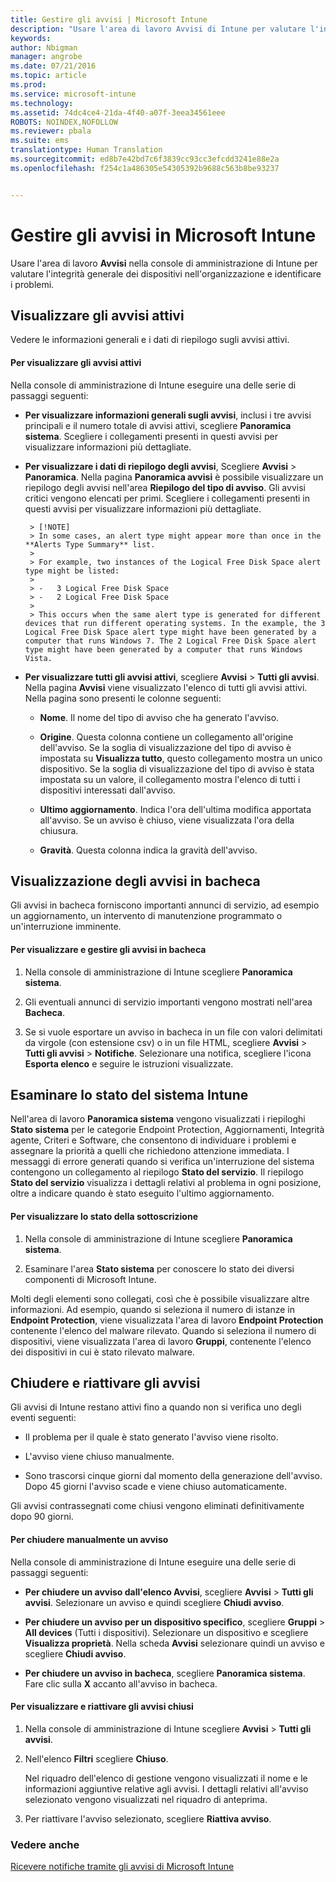 ```yaml
---
title: Gestire gli avvisi | Microsoft Intune
description: "Usare l'area di lavoro Avvisi di Intune per valutare l'integrità generale dei dispositivi nell'organizzazione."
keywords: 
author: Nbigman
manager: angrobe
ms.date: 07/21/2016
ms.topic: article
ms.prod: 
ms.service: microsoft-intune
ms.technology: 
ms.assetid: 74dc4ce4-21da-4f40-a07f-3eea34561eee
ROBOTS: NOINDEX,NOFOLLOW
ms.reviewer: pbala
ms.suite: ems
translationtype: Human Translation
ms.sourcegitcommit: ed8b7e42bd7c6f3839cc93cc3efcdd3241e88e2a
ms.openlocfilehash: f254c1a486305e54305392b9688c563b8be93237


---
```


# Gestire gli avvisi in Microsoft Intune
Usare l'area di lavoro **Avvisi** nella console di amministrazione di Intune per valutare l'integrità generale dei dispositivi nell'organizzazione e identificare i problemi.

## Visualizzare gli avvisi attivi

Vedere le informazioni generali e i dati di riepilogo sugli avvisi attivi.

#### Per visualizzare gli avvisi attivi

Nella console di amministrazione di Intune eseguire una delle serie di passaggi seguenti:

-  **Per visualizzare informazioni generali sugli avvisi**, inclusi i tre avvisi principali e il numero totale di avvisi attivi, scegliere **Panoramica sistema**. Scegliere i collegamenti presenti in questi avvisi per visualizzare informazioni più dettagliate.

-  **Per visualizzare i dati di riepilogo degli avvisi**, Scegliere **Avvisi** > **Panoramica**. Nella pagina **Panoramica avvisi** è possibile visualizzare un riepilogo degli avvisi nell'area **Riepilogo del tipo di avviso**. Gli avvisi critici vengono elencati per primi. Scegliere i collegamenti presenti in questi avvisi per visualizzare informazioni più dettagliate.

        > [!NOTE]
        > In some cases, an alert type might appear more than once in the **Alerts Type Summary** list.
        >
        > For example, two instances of the Logical Free Disk Space alert type might be listed:
        >
        > -   3 Logical Free Disk Space
        > -   2 Logical Free Disk Space
        >
        > This occurs when the same alert type is generated for different devices that run different operating systems. In the example, the 3 Logical Free Disk Space alert type might have been generated by a computer that runs Windows 7. The 2 Logical Free Disk Space alert type might have been generated by a computer that runs Windows Vista.

-   **Per visualizzare tutti gli avvisi attivi**, scegliere **Avvisi** > **Tutti gli avvisi**. Nella pagina **Avvisi** viene visualizzato l'elenco di tutti gli avvisi attivi. Nella pagina sono presenti le colonne seguenti:

    -   **Nome**. Il nome del tipo di avviso che ha generato l'avviso.

    -   **Origine**. Questa colonna contiene un collegamento all'origine dell'avviso. Se la soglia di visualizzazione del tipo di avviso è impostata su **Visualizza tutto**, questo collegamento mostra un unico dispositivo. Se la soglia di visualizzazione del tipo di avviso è stata impostata su un valore, il collegamento mostra l'elenco di tutti i dispositivi interessati dall'avviso.

    -   **Ultimo aggiornamento**. Indica l'ora dell'ultima modifica apportata all'avviso. Se un avviso è chiuso, viene visualizzata l'ora della chiusura.

    -   **Gravità**. Questa colonna indica la gravità dell'avviso.

## Visualizzazione degli avvisi in bacheca
Gli avvisi in bacheca forniscono importanti annunci di servizio, ad esempio un aggiornamento, un intervento di manutenzione programmato o un'interruzione imminente.

#### Per visualizzare e gestire gli avvisi in bacheca

1.  Nella console di amministrazione di Intune scegliere **Panoramica sistema**.

2.  Gli eventuali annunci di servizio importanti vengono mostrati nell'area **Bacheca**.

3.  Se si vuole esportare un avviso in bacheca in un file con valori delimitati da virgole (con estensione csv) o in un file HTML, scegliere **Avvisi** > **Tutti gli avvisi** >    **Notifiche**. Selezionare una notifica, scegliere l'icona **Esporta elenco** e seguire le istruzioni visualizzate.

## Esaminare lo stato del sistema Intune
Nell'area di lavoro **Panoramica sistema** vengono visualizzati i riepiloghi **Stato sistema** per le categorie Endpoint Protection, Aggiornamenti, Integrità agente, Criteri e Software, che consentono di individuare i problemi e assegnare la priorità a quelli che richiedono attenzione immediata. I messaggi di errore generati quando si verifica un'interruzione del sistema contengono un collegamento al riepilogo **Stato del servizio**. Il riepilogo **Stato del servizio** visualizza i dettagli relativi al problema in ogni posizione, oltre a indicare quando è stato eseguito l'ultimo aggiornamento.

#### Per visualizzare lo stato della sottoscrizione

1.  Nella console di amministrazione di Intune scegliere **Panoramica sistema**.

2.  Esaminare l'area **Stato sistema** per conoscere lo stato dei diversi componenti di Microsoft Intune.

  Molti degli elementi sono collegati, così che è possibile visualizzare altre informazioni. Ad esempio, quando si seleziona il numero di istanze in **Endpoint Protection**, viene visualizzata l'area di lavoro **Endpoint Protection** contenente l'elenco del malware rilevato. Quando si seleziona il numero di dispositivi, viene visualizzata l'area di lavoro **Gruppi**, contenente l'elenco dei dispositivi in cui è stato rilevato malware.

## Chiudere e riattivare gli avvisi
Gli avvisi di Intune restano attivi fino a quando non si verifica uno degli eventi seguenti:

-   Il problema per il quale è stato generato l'avviso viene risolto.

-   L'avviso viene chiuso manualmente.

-   Sono trascorsi cinque giorni dal momento della generazione dell'avviso. Dopo 45 giorni l'avviso scade e viene chiuso automaticamente.

Gli avvisi contrassegnati come chiusi vengono eliminati definitivamente dopo 90 giorni.

#### Per chiudere manualmente un avviso

Nella console di amministrazione di Intune eseguire una delle serie di passaggi seguenti:

- **Per chiudere un avviso dall'elenco Avvisi**, scegliere **Avvisi** > **Tutti gli avvisi**. Selezionare un avviso e quindi scegliere **Chiudi avviso**.

- **Per chiudere un avviso per un dispositivo specifico**, scegliere **Gruppi** > **All devices** (Tutti i dispositivi). Selezionare un dispositivo e scegliere **Visualizza proprietà**. Nella scheda **Avvisi** selezionare quindi un avviso e scegliere **Chiudi avviso**.

- **Per chiudere un avviso in bacheca**, scegliere **Panoramica sistema**. Fare clic sulla **X** accanto all'avviso in bacheca.

#### Per visualizzare e riattivare gli avvisi chiusi

1.  Nella console di amministrazione di Intune scegliere **Avvisi** > **Tutti gli avvisi**.

2.  Nell'elenco **Filtri** scegliere **Chiuso**.

    Nel riquadro dell'elenco di gestione vengono visualizzati il nome e le informazioni aggiuntive relative agli avvisi. I dettagli relativi all'avviso selezionato vengono visualizzati nel riquadro di anteprima.

3.  Per riattivare l'avviso selezionato, scegliere **Riattiva avviso**.

### Vedere anche
[Ricevere notifiche tramite gli avvisi di Microsoft Intune](../deploy-use/get-notified-by-alerts.md)



<!--HONumber=Aug16_HO3-->


